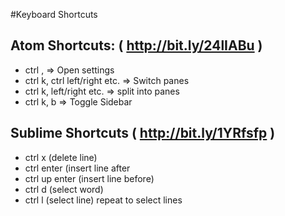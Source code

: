 #Keyboard Shortcuts

## Atom Shortcuts: (  http://bit.ly/24lIABu  )
- ctrl , => Open settings
- ctrl k, ctrl left/right etc. =>  Switch panes
- ctrl k, left/right etc. => split into panes
- ctrl k, b => Toggle Sidebar

## Sublime Shortcuts  (  http://bit.ly/1YRfsfp  )
 - ctrl x (delete line)
 - ctrl enter (insert line after
 - ctrl up enter (insert line before)
 - ctrl d (select word)
 - ctrl l (select line) repeat to select lines
